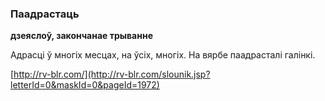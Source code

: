 ### Паадрастаць
**дзеяслоў, закончанае трыванне**

Адрасці ў многіх месцах, на ўсіх, многіх. На вярбе паадрасталі галінкі.

<a rel="author">[http://rv-blr.com/](http://rv-blr.com/slounik.jsp?letterId=0&maskId=0&pageId=1972)</a>
